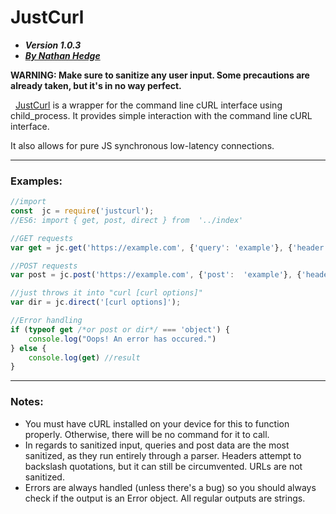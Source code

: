 # JustCurl 

 - ***Version 1.0.3***
 - ***[By Nathan Hedge](https://github.com/10nates)***

**WARNING: Make sure to sanitize any user input. Some precautions are already taken, but it's in no way perfect.**

&nbsp;
[JustCurl](https://github.com/10nates/justcurl) is a wrapper for the command line cURL interface using child_process. It provides simple interaction with the command line cURL interface. 

It also allows for pure JS synchronous low-latency connections.

---
### Examples:
```js
//import
const  jc = require('justcurl');
//ES6: import { get, post, direct } from  '../index'

//GET requests
var get = jc.get('https://example.com', {'query': 'example'}, {'header': 'example'});

//POST requests
var post = jc.post('https://example.com', {'post':  'example'}, {'headers':  'example'});

//just throws it into "curl [curl options]"
var dir = jc.direct('[curl options]');

//Error handling
if (typeof get /*or post or dir*/ === 'object') {
    console.log("Oops! An error has occured.")
} else {
    console.log(get) //result
}
```

----
### Notes:
- You must have cURL installed on your device for this to function properly. Otherwise, there will be no command for it to call.
- In regards to sanitized input, queries and post data are the most sanitized, as they run entirely through a parser. Headers attempt to backslash quotations, but it can still be circumvented. URLs are not sanitized.
- Errors are always handled (unless there's a bug) so you should always check if the output is an Error object. All regular outputs are strings.